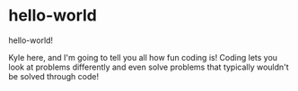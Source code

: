 # hello-world

hello-world!

Kyle here, and I'm going to tell you all how fun coding is! 
Coding lets you look at problems differently and
even solve problems that typically wouldn't be 
solved through code!
